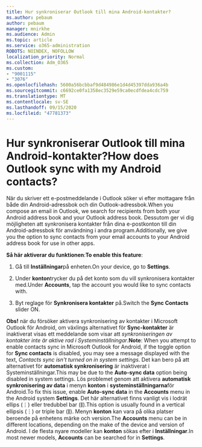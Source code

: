 ```yaml
---
title: Hur synkroniserar Outlook till mina Android-kontakter?
ms.author: pebaum
author: pebaum
manager: mnirkhe
ms.audience: Admin
ms.topic: article
ms.service: o365-administration
ROBOTS: NOINDEX, NOFOLLOW
localization_priority: Normal
ms.collection: Adm_O365
ms.custom:
- "9001115"
- "3076"
ms.openlocfilehash: 5600a56bcbbaf9d484986e1d4d45397dda936a4b
ms.sourcegitcommit: c6692ce0fa1358ec3529e59ca0ecdfdea4cdc759
ms.translationtype: MT
ms.contentlocale: sv-SE
ms.lasthandoff: 09/15/2020
ms.locfileid: "47781373"
---
```

# <a name="how-does-outlook-sync-with-my-android-contacts"></a><span data-ttu-id="ded00-102">Hur synkroniserar Outlook till mina Android-kontakter?</span><span class="sxs-lookup"><span data-stu-id="ded00-102">How does Outlook sync with my Android contacts?</span></span>

<span data-ttu-id="ded00-103">När du skriver ett e-postmeddelande i Outlook söker vi efter mottagare från både din Android-adressbok och din Outlook-adressbok.</span><span class="sxs-lookup"><span data-stu-id="ded00-103">When you compose an email in Outlook, we search for recipients from both your Android address book and your Outlook address book.</span></span> <span data-ttu-id="ded00-104">Dessutom ger vi dig möjligheten att synkronisera kontakter från dina e-postkonton till din Android-adressbok för användning i andra program.</span><span class="sxs-lookup"><span data-stu-id="ded00-104">Additionally, we give you the option to sync contacts from your email accounts to your Android address book for use in other apps.</span></span> 
 
<span data-ttu-id="ded00-105">**Så här aktiverar du funktionen**:</span><span class="sxs-lookup"><span data-stu-id="ded00-105">**To enable this feature**:</span></span>
 
1. <span data-ttu-id="ded00-106">Gå till **Inställningar**på enheten.</span><span class="sxs-lookup"><span data-stu-id="ded00-106">On your device, go to **Settings**.</span></span>

2. <span data-ttu-id="ded00-107">Under **konton**trycker du på det konto som du vill synkronisera kontakter med.</span><span class="sxs-lookup"><span data-stu-id="ded00-107">Under **Accounts**, tap the account you would like to sync contacts with.</span></span>

3. <span data-ttu-id="ded00-108">Byt reglage för **Synkronisera kontakter** på.</span><span class="sxs-lookup"><span data-stu-id="ded00-108">Switch the **Sync Contacts** slider ON.</span></span>
 
<span data-ttu-id="ded00-109">**Obs!** när du försöker aktivera synkronisering av kontakter i Microsoft Outlook för Android, om växlings alternativet för **Sync-kontakter** är inaktiverat visas ett meddelande som visar att *synkroniseringen av kontakter inte är aktive rad i Systeminställningar*.</span><span class="sxs-lookup"><span data-stu-id="ded00-109">**Note**: When you attempt to enable contacts sync in Microsoft Outlook for Android, if the toggle option for **Sync contacts** is disabled, you may see a message displayed with the text, *Contacts sync isn't turned on in system settings*.</span></span> <span data-ttu-id="ded00-110">Det kan bero på att alternativet för **automatisk synkronisering** är inaktiverat i Systeminställningar.</span><span class="sxs-lookup"><span data-stu-id="ded00-110">This may be due to the **Auto-sync data** option being disabled in system settings.</span></span> <span data-ttu-id="ded00-111">Lös problemet genom att aktivera  **automatisk synkronisering av data** i menyn  **konton** i  **systeminställningarna**för Android.</span><span class="sxs-lookup"><span data-stu-id="ded00-111">To fix this issue, enable  **Auto-sync data** in the  **Accounts** menu in the Android system  **Settings**.</span></span> <span data-ttu-id="ded00-112">Det här alternativet finns vanligt vis i lodrät ellips (⋮) eller tredubbel bar (⫼).</span><span class="sxs-lookup"><span data-stu-id="ded00-112">This option is usually found in a vertical ellipsis (⋮) or triple bar (⫼).</span></span> <span data-ttu-id="ded00-113">Menyn  **konton** kan vara på olika platser beroende på enhetens märke och version.</span><span class="sxs-lookup"><span data-stu-id="ded00-113">The  **Accounts** menu can be in different locations, depending on the make of the device and version of Android.</span></span> <span data-ttu-id="ded00-114">I de flesta nyare modeller kan **konton** sökas efter i **Inställningar**.</span><span class="sxs-lookup"><span data-stu-id="ded00-114">In most newer models, **Accounts** can be searched for in **Settings**.</span></span>